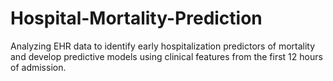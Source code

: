 # Hospital-Mortality-Prediction
Analyzing EHR data to identify early hospitalization predictors of mortality and develop predictive models using clinical features from the first 12 hours of admission.
